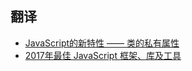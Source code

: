 ## 翻译
* [JavaScript的新特性 —— 类的私有属性](/private_field.html)
* [2017年最佳 JavaScript 框架、库及工具](/top-javascript-frameworks-libraries-tools-use.html)